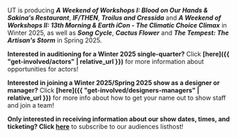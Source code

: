UT is producing ***A Weekend of Workshops I:  Blood on Our Hands & Sakina's Restaurant***, ***IF/THEN***, ***Troilus and Cressida*** and ***A Weekend of Workshops II:  13th Morning & Earth iCon - The Climatic Choice Climax*** in Winter 2025, as well as ***Song Cycle***, ***Cactus Flower*** and ***The Tempest: The Artisan's Storm*** in Spring 2025.

**Interested in auditioning for a Winter 2025 single-quarter?** Click **[here]({{ "get-involved/actors" | relative_url }})** for more information about opportunities for actors!

**Interested in joining a Winter 2025/Spring 2025 show as a designer or manager?** Click **[here]({{ "get-involved/designers-managers" | relative_url }})** for more info about how to get your name out to show staff and join a team!

**Only interested in receiving information about our show dates, times, and ticketing? Click [here](https://lists.uchicago.edu/web/info/ut-audiences)** to subscribe to our audiences listhost!


